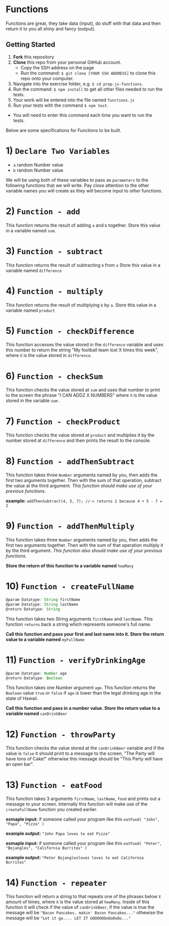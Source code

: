 # Functions
Functions are great, they take data (input), do stuff with that data and then return it to you all shiny and fancy (output).

## Getting Started
1. **Fork** this repository
1. **Clone** this repo from your personal GitHub account.
    - Copy the SSH address on the page
    - Run the command: `$ git clone [YOUR SSH ADDRESS]` to clone this repo onto your computer.
1. Navigate into the exercise folder, e.g. `$ cd prep-js-functions`.
1. Run the command: `$ npm install` to get all other files needed to run the tests.
1. Your work will be entered into the file named `functions.js`
1. Run your tests with the command `$ npm test`.
  - You will need to enter this command each time you want to run the tests.

Below are some specifications for Functions to be built.

# 1) `Declare Two Variables`
- `a` random Number value
- `b` random Number value

We will be using both of these variables to pass as `parameters` to the following functions that we will write. Pay close attention to the other variable names you will create as they will become input to _other_ functions.

# 2) `Function - add`
This function returns the result of adding `a` and `b` together. Store this value in a variable named `sum`.

# 3) `Function - subtract`
This function returns the result of subtracting `b` from `a` Store this value in a variable named `difference`

# 4) `Function - multiply`
This function returns the result of multiplying `b` by `a`. Store this value in a variable named `product`

# 5) `Function - checkDifference`
This function accesses the value stored in the `difference` variable and uses this number to return the string "My football team lost X times this week", where `X` is the value stored in `difference`.

# 6) `Function - checkSum`
This function checks the value stored at `sum` and uses that number to print to the screen the phrase "I CAN ADDZ X NUMBERS"  where `X` is the value stored in the variable `sum` .

# 7) `Function - checkProduct`
This function checks the value stored at `product` and multiplies it by the number stored at `difference` and then prints the result to the console.

# 8) `Function - addThenSubtract`
This function takes three `Number` arguments named by you, then adds the first two arguments together. Then with the sum of that operation, subtract the value at the third argument. _This function should make use of your previous functions_.

**example:** `addThenSubtract(4, 5, 7); //-> returns 2 because 4 + 5 - 7 = 2`

# 9) `Function - addThenMultiply`
This function takes three `Number` arguments named by you, then adds the first two arguments together. Then with the sum of that operation multiply it by the third argument. _This function also should make use of your previous functions_.

**Store the return of this function to a variable named** `howMany`

# 10) `Function - createFullName`
```javascript
@param Datatype: String firstName
@param Datatype: String lastName
@return Datatype: String
```

This function takes two String arguments `firstName` and `lastName`. This function `returns` back a string which represents someone's full name.

**Call this function and pass your first and last name into it. Store the return value to a variable named** `myFullName`

# 11) `Function - verifyDrinkingAge`
```javascript
@param Datatype: Number age
@return Datatype: Boolean
```

This function takes one Number argument `age`. This function returns the `Boolean` value `true` or `false` if `age` is lower than the legal drinking age in the state of Hawaii.

**Call this function and pass in a number value. Store the return value to a variable named** `canDrinkBeer`

# 12) `Function - throwParty`
This function checks the value stored at the `canDrinkBeer` variable and if the value is `false` it should print to a message to the screen, "The Party will have tons of Cake!" otherwise this message should be "This Party will have an open bar".

# 13) `Function - eatFood`
This function takes 3 arguments `firstName`, `lastName`, `food` and prints out a message to your screen. Internally this function will make use of the `createFullName` function you created earlier.

**exmaple input:** if someone called your program like this `eatFood( "John", "Papa", "Pizza" )`

**example output:** `"John Papa loves to eat Pizza"`

**exmaple input:** if someone called your program like this `eatFood( "Peter", "Bojangles", "California Burritos" )`

**example output:** `"Peter Bojanglesloves loves to eat California Burritos"`

# 14) `Function - repeater`
This function will return a string to that repeats one of the phrases below `X` amount of times, where `X` is the value stored at `howMany`. Inside of this function it will check if the value of `canDrinkBeer`, if the value is true the message will be `"Bacon Pancakes, makin' Bacon Pancakes..."` othewise the message will be `"Let it go.... LET IT GOOOOOOoOoOoOo..."`
